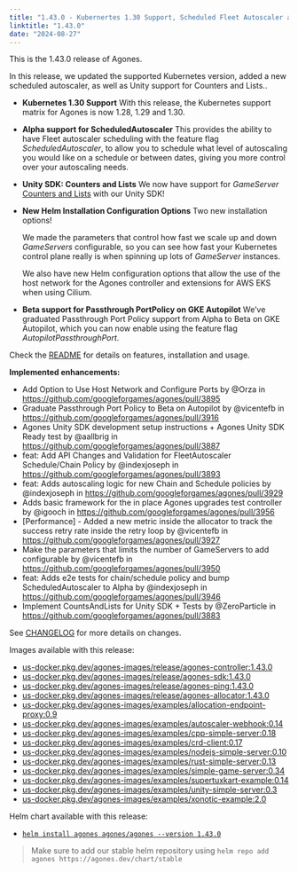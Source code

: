 ```yaml
---
title: "1.43.0 - Kubernertes 1.30 Support, Scheduled Fleet Autoscaler and many more new features!"
linktitle: "1.43.0"
date: "2024-08-27"
---
```


This is the 1.43.0 release of Agones.

In this release, we updated the supported Kubernetes version, added a new scheduled autoscaler, as well as Unity support for Counters and Lists..

- **Kubernetes 1.30 Support**
With this release, the Kubernetes support matrix for Agones is now 1.28, 1.29 and 1.30.


- **Alpha support for ScheduledAutoscaler**
This provides the ability to have Fleet autoscaler scheduling with the
feature flag _ScheduledAutoscaler_, to allow you to schedule what level of autoscaling you would like on a schedule or between dates, giving you more control over your autoscaling needs. 


- **Unity SDK: Counters and Lists**
We now have support for _GameServer_ <a href="https://agones.dev/site/docs/guides/counters-and-lists/" data-proofer-ignore>Counters and Lists</a> with our Unity SDK!


- **New Helm Installation Configuration Options**
Two new installation options!

    We made the parameters that control how fast we scale up and down _GameServers_ configurable, so you can see how fast your Kubernetes control plane really is when spinning up lots of _GameServer_ instances.

    We also have new Helm configuration options that allow the use of the host network for the Agones controller and extensions for AWS EKS when using Cilium.


- **Beta support for Passthrough PortPolicy on GKE Autopilot**
We’ve graduated Passthrough Port Policy support from Alpha to Beta on GKE Autopilot, which you can now enable using the feature flag _AutopilotPassthroughPort_.

Check the <a href="https://github.com/googleforgames/agones/tree/release-1.43.0" data-proofer-ignore>README</a> for details on features, installation and usage.

**Implemented enhancements:**
- Add Option to Use Host Network and Configure Ports by @Orza in https://github.com/googleforgames/agones/pull/3895
- Graduate Passthrough Port Policy to Beta on Autopilot by @vicentefb in https://github.com/googleforgames/agones/pull/3916
- Agones Unity SDK development setup instructions + Agones Unity SDK Ready test by @aallbrig in https://github.com/googleforgames/agones/pull/3887
- feat: Add API Changes and Validation for FleetAutoscaler Schedule/Chain Policy by @indexjoseph in https://github.com/googleforgames/agones/pull/3893
- feat: Adds autoscaling logic for new Chain and Schedule policies by @indexjoseph in https://github.com/googleforgames/agones/pull/3929
- Adds basic framework for the in place Agones upgrades test controller by @igooch in https://github.com/googleforgames/agones/pull/3956
- [Performance] - Added a new metric inside the allocator to track the success retry rate inside the retry loop  by @vicentefb in https://github.com/googleforgames/agones/pull/3927
- Make the parameters that limits the number of GameServers to add configurable by @vicentefb in https://github.com/googleforgames/agones/pull/3950
- feat: Adds e2e tests for chain/schedule policy and bump ScheduledAutoscaler to Alpha by @indexjoseph in https://github.com/googleforgames/agones/pull/3946
- Implement CountsAndLists for Unity SDK + Tests by @ZeroParticle in https://github.com/googleforgames/agones/pull/3883

See <a href="https://github.com/googleforgames/agones/blob/release-1.43.0/CHANGELOG.md" data-proofer-ignore>CHANGELOG</a> for more details on changes.

Images available with this release:

- [us-docker.pkg.dev/agones-images/release/agones-controller:1.43.0](https://us-docker.pkg.dev/agones-images/release/agones-controller:1.43.0)
- [us-docker.pkg.dev/agones-images/release/agones-sdk:1.43.0](https://us-docker.pkg.dev/agones-images/release/agones-sdk:1.43.0)
- [us-docker.pkg.dev/agones-images/release/agones-ping:1.43.0](https://us-docker.pkg.dev/agones-images/release/agones-ping:1.43.0)
- [us-docker.pkg.dev/agones-images/release/agones-allocator:1.43.0](https://us-docker.pkg.dev/agones-images/release/agones-allocator:1.43.0)
- [us-docker.pkg.dev/agones-images/examples/allocation-endpoint-proxy:0.9](https://us-docker.pkg.dev/agones-images/examples/allocation-endpoint-proxy:0.9)
- [us-docker.pkg.dev/agones-images/examples/autoscaler-webhook:0.14](https://us-docker.pkg.dev/agones-images/examples/autoscaler-webhook:0.14)
- [us-docker.pkg.dev/agones-images/examples/cpp-simple-server:0.18](https://us-docker.pkg.dev/agones-images/examples/cpp-simple-server:0.18)
- [us-docker.pkg.dev/agones-images/examples/crd-client:0.17](https://us-docker.pkg.dev/agones-images/examples/crd-client:0.17)
- [us-docker.pkg.dev/agones-images/examples/nodejs-simple-server:0.10](https://us-docker.pkg.dev/agones-images/examples/nodejs-simple-server:0.10)
- [us-docker.pkg.dev/agones-images/examples/rust-simple-server:0.13](https://us-docker.pkg.dev/agones-images/examples/rust-simple-server:0.13)
- [us-docker.pkg.dev/agones-images/examples/simple-game-server:0.34](https://us-docker.pkg.dev/agones-images/examples/simple-game-server:0.34)
- [us-docker.pkg.dev/agones-images/examples/supertuxkart-example:0.14](https://us-docker.pkg.dev/agones-images/examples/supertuxkart-example:0.14)
- [us-docker.pkg.dev/agones-images/examples/unity-simple-server:0.3](https://us-docker.pkg.dev/agones-images/examples/unity-simple-server:0.3)
- [us-docker.pkg.dev/agones-images/examples/xonotic-example:2.0](https://us-docker.pkg.dev/agones-images/examples/xonotic-example:2.0)

Helm chart available with this release:

- <a href="https://agones.dev/chart/stable/agones-1.43.0.tgz" data-proofer-ignore>
  <code>helm install agones agones/agones --version 1.43.0</code></a>

> Make sure to add our stable helm repository using `helm repo add agones https://agones.dev/chart/stable`

 